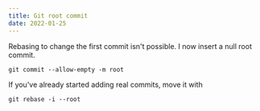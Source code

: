 ```yaml
---
title: Git root commit
date: 2022-01-25
---
```


Rebasing to change the first commit isn't possible. I now insert a null root commit. 
```git
git commit --allow-empty -m root
```

If you've already started adding real commits, move it with 
```git
git rebase -i --root
```

